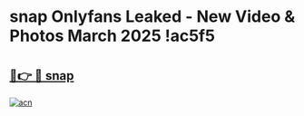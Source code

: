 # snap Onlyfans Leaked - New Video & Photos March 2025 !ac5f5

# <h2><a href="https://n9sh1c.iuczelnia.edu.pl?title=snap&ref=ac5f5">🔗👉 🔴 snap</a></h2>

[![acn](https://github.com/user-attachments/assets/0f9c940e-d8b0-45ae-aac7-cd30a18b3e1c)](https://n9sh1c.iuczelnia.edu.pl?title=snap&ref=ac5f5)

